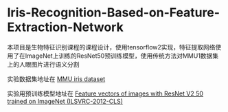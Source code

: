 # Iris-Recognition-Based-on-Feature-Extraction-Network
本项目是生物特征识别课程的课程设计，使用tensorflow2实现，特征提取网络使用了在ImageNet上训练的ResNet50预训练模型，使用传统方法对MMU1数据集上的人眼图片进行语义分割

实验数据集地址在 [MMU iris dataset](https://www.kaggle.com/datasets/naureenmohammad/mmu-iris-dataset)

实验用预训练模型地址在 [Feature vectors of images with ResNet V2 50 trained on ImageNet (ILSVRC-2012-CLS)](https://tfhub.dev/google/imagenet/resnet_v2_50/feature_vector/5)
